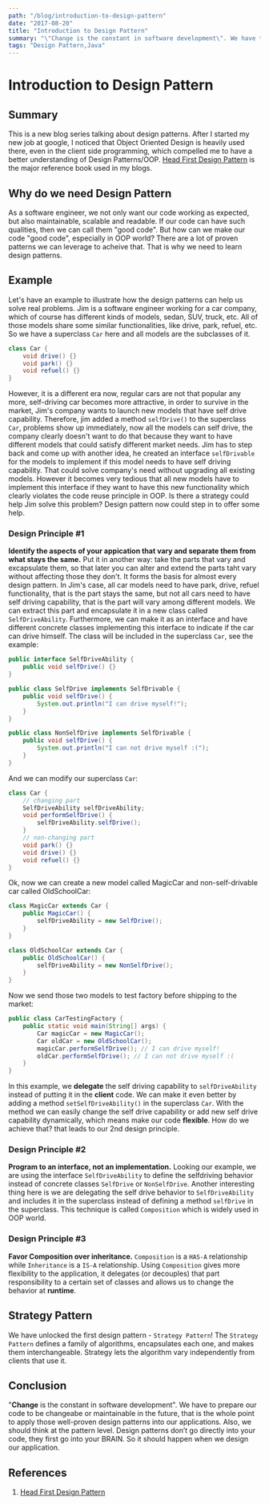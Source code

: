 ```yaml
---
path: "/blog/introduction-to-design-pattern"
date: "2017-08-20"
title: "Introduction to Design Pattern"
summary: "\"Change is the constant in software development\". We have to prepare our code to be changeabe or maintainable in the future, that is the whole point to apply those well-proven design patterns into our applications."
tags: "Design Pattern,Java"
---
```

# Introduction to Design Pattern

## Summary
This is a new blog series talking about design patterns. After I started my new job at google, I noticed that Object Oriented Design is heavily used there, even in the client side programming, which compelled me to have a better understanding of Design Patterns/OOP. [Head First Design Pattern](https://www.amazon.com/Head-First-Design-Patterns-Brain-Friendly/dp/0596007124) is the major reference book used in my blogs.

## Why do we need Design Pattern
As a software engineer, we not only want our code working as expected, but also maintainable, scalable and readable. If our code can have such qualities, then we can call them "good code". But how can we make our code "good code", especially in OOP world? There are a lot of proven patterns we can leverage to acheive that. That is why we need to learn design patterns.

## Example
Let's have an example to illustrate how the design patterns can help us solve real problems. Jim is a software engineer working for a car company, which of course has different kinds of models, sedan, SUV, truck, etc. All of those models share some similar functionalities, like drive, park, refuel, etc. So we have a superclass `Car` here and all models are the subclasses of it.
```java
class Car {
    void drive() {}
    void park() {}
    void refuel() {}
}
```
However, it is a different era now, regular cars are not that popular any more, self-driving car becomes more attractive, in order to survive in the market, Jim's company wants to launch new models that have self drive capability. Therefore, jim added a method `selfDrive()` to the superclass `Car`, problems show up immediately, now all the models can self drive, the company clearly doesn't want to do that because they want to have different models that could satisfy different market needs. 
Jim has to step back and come up with another idea, he created an interface `selfDrivable` for the models to implement if this model needs to have self driving capability. That could solve company's need without upgrading all existing models. However it becomes very tedious that all new models have to implement this interface if they want to have this new functionality which clearly violates the code reuse principle in OOP.
Is there a strategy could help Jim solve this problem? Design pattern now could step in to offer some help.
### Design Principle #1
**Identify the aspects of your appication that vary and separate them from what stays the same.**
Put it in another way: take the parts that vary and excapsulate them, so that later you can alter and extend the parts taht vary without affecting those they don't.
It forms the basis for almost every design pattern. In Jim's case, all car models need to have park, drive, refuel functionality, that is the part stays the same, but not all cars need to have self driving capability, that is the part will vary among different models. We can extract this part and encapsulate it in a new class called `SelfDriveAbility`. Furthermore, we can make it as an interface and have different concrete classes implementing this interface to indicate if the car can drive himself. The class will be included in the superclass `Car`, see the example:
```java
public interface SelfDriveAbility {
    public void selfDrive() {}
}

public class SelfDrive implements SelfDrivable {
    public void selfDrive() {
        System.out.println("I can drive myself!");
    }
} 

public class NonSelfDrive implements SelfDrivable {
    public void selfDrive() {
        System.out.println("I can not drive myself :(");
    }
} 
```
And we can modify our superclass `Car`:
```java
class Car {
    // changing part
    SelfDriveAbility selfDriveAbility;
    void performSelfDrive() {
        selfDriveAbility.selfDrive();
    }
    // non-changing part
    void park() {}
    void drive() {}
    void refuel() {}
}
```
Ok, now we can create a new model called MagicCar and non-self-drivable car called OldSchoolCar:
```java
class MagicCar extends Car {
    public MagicCar() {
        selfDriveAbility = new SelfDrive();
    }
}

class OldSchoolCar extends Car {
    public OldSchoolCar() {
        selfDriveAbility = new NonSelfDrive();
    }
}
```
Now we send those two models to test factory before shipping to the market:
```java
public class CarTestingFactory {
    public static void main(String[] args) {
        Car magicCar = new MagicCar();
        Car oldCar = new OldSchoolCar();
        magicCar.performSelfDrive(); // I can drive myself!
        oldCar.performSelfDrive(); // I can not drive myself :(
    }
}
```
In this example, we **delegate** the self driving capability to `selfDriveAbility` instead of putting it in the **client** code. 
We can make it even better by adding a method `setSelfDriveAbility()` in the  superclass `Car`. With the method we can easily change the self drive capability or add new self drive capability dynamically, which means make our code **flexible**. How do we achieve that? that leads to our 2nd design principle.

### Design Principle #2
**Program to an interface, not an implementation.**
Looking our example, we are using the interface `SelfDriveAbility` to define the selfdriving behavior instead of concrete classes `SelfDrive` or `NonSelfDrive`.
Another interesting thing here is we are delegating the self drive behavior to `SelfDriveAbility` and includes it in the superclass instead of defining a method `selfDrive` in the superclass. This technique is called `Composition` which is widely used in OOP world.

### Design Principle #3
**Favor Composition over inheritance.**
`Composition` is a `HAS-A` relationship while `Inheritance` is a `IS-A` relationship. Using `Composition` gives more flexibility to the application, it delegates (or decouples) that part responsibility to a certain set of classes and allows us to change the behavior at **runtime**.

## Strategy Pattern
We have unlocked the first design pattern - `Strategy Pattern`!
The `Strategy Pattern` defines a family of algorithms, encapsulates each one, and makes them interchangeable. Strategy lets the algorithm vary independently from clients that use it.

## Conclusion
"**Change** is the constant in software development". We have to prepare our code to be changeabe or maintainable in the future, that is the whole point to apply those well-proven design patterns into our applications.
Also, we should think at the pattern level. Design patterns don’t go directly into your code, they first go into your BRAIN. So it should happen when we design our application.

## References
1. [Head First Design Pattern](https://www.amazon.com/Head-First-Design-Patterns-Brain-Friendly/dp/0596007124)
